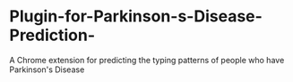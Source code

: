 # Plugin-for-Parkinson-s-Disease-Prediction-
A Chrome extension for predicting the typing patterns of people who have Parkinson's Disease 
